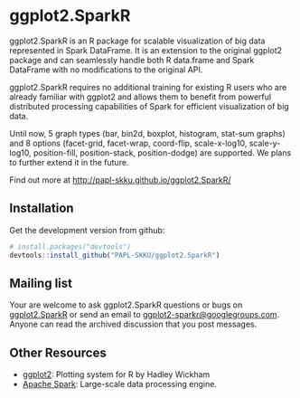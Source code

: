 # ggplot2.SparkR

ggplot2.SparkR is an R package for scalable visualization of big data represented 
in Spark DataFrame. It is an extension to the original ggplot2 package and can seamlessly 
handle both R data.frame and Spark DataFrame with no modifications to the original API.

ggplot2.SparkR requires no additional training for existing R users who are already 
familiar with ggplot2 and allows them to benefit from powerful distributed processing 
capabilities of Spark for efficient visualization of big data. 

Until now, 5 graph types (bar, bin2d, boxplot, histogram, stat-sum graphs) and 8 options 
(facet-grid, facet-wrap, coord-flip, scale-x-log10, scale-y-log10, position-fill, 
position-stack, position-dodge) are supported. We plans to further extend it in the future.

Find out more at <http://papl-skku.github.io/ggplot2.SparkR/>

## Installation

Get the development version from github: 

```R
# install.packages("devtools")
devtools::install_github("PAPL-SKKU/ggplot2.SparkR")
```

## Mailing list

Your are welcome to ask ggplot2.SparkR questions or bugs on [ggplot2.SparkR](https://groups.google.com/forum/?fromgroups#!forum/ggplot2-sparkr)
or send an email to ggplot2-sparkr@googlegroups.com.
Anyone can read the archived discussion that you post messages.

## Other Resources
* [ggplot2](http://ggplot2.org): Plotting system for R by Hadley Wickham
* [Apache Spark](http://spark.apache.org): Large-scale data processing engine.
